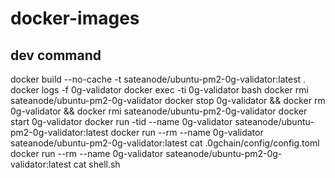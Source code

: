 # docker-images

## dev command
docker build --no-cache -t  sateanode/ubuntu-pm2-0g-validator:latest .
docker logs -f 0g-validator
docker exec -ti 0g-validator bash
docker rmi sateanode/ubuntu-pm2-0g-validator
docker stop  0g-validator && docker rm  0g-validator && docker rmi sateanode/ubuntu-pm2-0g-validator
docker start  0g-validator
docker run -tid --name 0g-validator sateanode/ubuntu-pm2-0g-validator:latest
docker run --rm --name 0g-validator sateanode/ubuntu-pm2-0g-validator:latest cat .0gchain/config/config.toml
docker run --rm --name 0g-validator sateanode/ubuntu-pm2-0g-validator:latest cat shell.sh